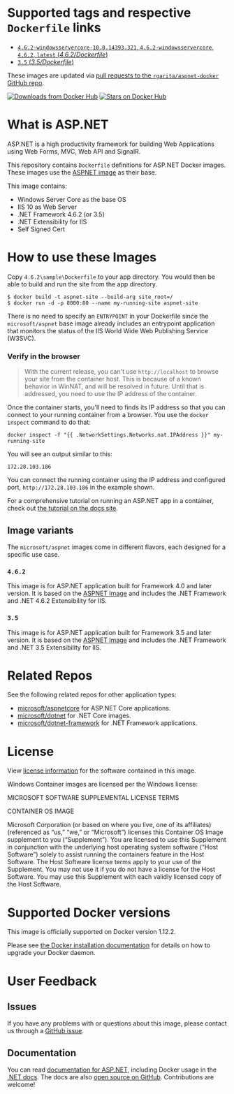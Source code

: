 # Supported tags and respective `Dockerfile` links

- [`4.6.2-windowsservercore-10.0.14393.321`, `4.6.2-windowsservercore`, `4.6.2`, `latest` (*4.6.2/Dockerfile*)](https://github.com/rgarita/aspnet-ssl-docker/blob/master/4.6.2/Dockerfile)
- [`3.5` (*3.5/Dockerfile*)](https://github.com/rgarita/aspnet-ssl-docker/blob/master/3.5/Dockerfile)

These images are updated via [pull requests to the `rgarita/aspnet-docker` GitHub repo](https://github.com/rgarita/aspnet-ssl-docker/pulls).

[![Downloads from Docker Hub](https://img.shields.io/docker/pulls/rgarita/aspnet-ssl.svg)](https://hub.docker.com/r/rgarita/aspnet-ssl)
[![Stars on Docker Hub](https://img.shields.io/docker/stars/rgarita/aspnet-ssl.svg)](https://hub.docker.com/r/rgarita/aspnet-ssl)

# What is ASP.NET

ASP.NET is a high productivity framework for building Web Applications using Web Forms, MVC, Web API and SignalR.

This repository contains `Dockerfile` definitions for ASP.NET Docker images. These images use the [ASPNET image](https://hub.docker.com/r/microsoft/aspnet/) as their base.

This image contains:
- Windows Server Core as the base OS
- IIS 10 as Web Server
- .NET Framework 4.6.2 (or 3.5)
- .NET Extensibility for IIS
- Self Signed Cert

# How to use these Images

Copy `4.6.2\sample\Dockerfile` to your app directory. You would then be able to build and run the site from the app directory.

```
$ docker build -t aspnet-site --build-arg site_root=/
$ docker run -d -p 8000:80 --name my-running-site aspnet-site
```

There is no need to specify an `ENTRYPOINT` in your Dockerfile since the `microsoft/aspnet` base image already includes an entrypoint application that monitors the status of the IIS World Wide Web Publishing Service (W3SVC).

### Verify in the browser

> With the current release, you can't use `http://localhost` to browse your site from the container host. This is because of a known behavior in WinNAT, and will be resolved in future. Until that is addressed, you need to use the IP address of the container.

Once the container starts, you'll need to finds its IP address so that you can connect to your running container from a browser. You use the `docker inspect` command to do that:

`docker inspect -f "{{ .NetworkSettings.Networks.nat.IPAddress }}" my-running-site`

You will see an output similar to this:

```
172.28.103.186
```

You can connect the running container using the IP address and configured port, `http://172.28.103.186` in the example shown.

For a comprehensive tutorial on running an ASP.NET app in a container, check out [the tutorial on the docs site](https://docs.microsoft.com/en-us/dotnet/articles/framework/docker/aspnetmvc).

## Image variants

The `microsoft/aspnet` images come in different flavors, each designed for a specific use case.

### `4.6.2`

This image is for ASP.NET application built for Framework 4.0 and later version. It is based on the [ASPNET Image](https://hub.docker.com/r/microsoft/aspnet/) and includes the .NET Framework and .NET 4.6.2 Extensibility for IIS.

### `3.5`

This image is for ASP.NET application built for Framework 3.5 and later version. It is based on the [ASPNET Image](https://hub.docker.com/r/microsoft/aspnet/) and includes the .NET Framework and .NET 3.5 Extensibility for IIS.

# Related Repos

See the following related repos for other application types:

- [microsoft/aspnetcore](https://hub.docker.com/r/microsoft/aspnetcore/) for ASP.NET Core applications.
- [microsoft/dotnet](https://hub.docker.com/r/microsoft/dotnet/) for .NET Core images.
- [microsoft/dotnet-framework](https://hub.docker.com/r/microsoft/dotnet-framework/) for .NET Framework applications.

# License

View [license information](https://www.microsoft.com/net/dotnet_library_license.htm) for the software contained in this image. 

Windows Container images are licensed per the Windows license:

MICROSOFT SOFTWARE SUPPLEMENTAL LICENSE TERMS

CONTAINER OS IMAGE

Microsoft Corporation (or based on where you live, one of its affiliates) (referenced as “us,” “we,” or “Microsoft”) licenses this Container OS Image supplement to you (“Supplement”). You are licensed to use this Supplement in conjunction with the underlying host operating system software (“Host Software”) solely to assist running the containers feature in the Host Software. The Host Software license terms apply to your use of the Supplement. You may not use it if you do not have a license for the Host Software. You may use this Supplement with each validly licensed copy of the Host Software.

# Supported Docker versions

This image is officially supported on Docker version 1.12.2.

Please see [the Docker installation documentation](https://docs.docker.com/installation/) for details on how to upgrade your Docker daemon.

# User Feedback

## Issues

If you have any problems with or questions about this image, please contact us through a [GitHub issue](https://github.com/microsoft/aspnet-iis-docker/issues).

## Documentation

You can read [documentation for ASP.NET](https://asp.net/), including Docker usage in the [.NET docs](https://docs.microsoft.com/en-us/dotnet/articles/framework/docker/aspnetmvc). The docs are also [open source on GitHub](https://github.com/dotnet/core-docs). Contributions are welcome!

